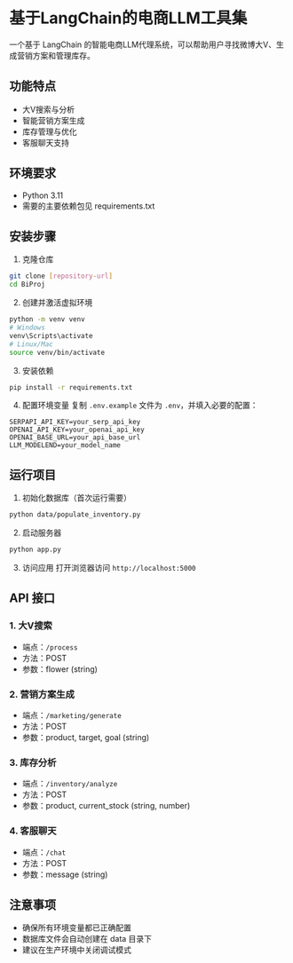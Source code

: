 # 基于LangChain的电商LLM工具集

一个基于 LangChain 的智能电商LLM代理系统，可以帮助用户寻找微博大V、生成营销方案和管理库存。

## 功能特点

- 大V搜索与分析
- 智能营销方案生成
- 库存管理与优化
- 客服聊天支持

## 环境要求

- Python 3.11
- 需要的主要依赖包见 requirements.txt

## 安装步骤

1. 克隆仓库
```bash
git clone [repository-url]
cd BiProj
```

2. 创建并激活虚拟环境
```bash
python -m venv venv
# Windows
venv\Scripts\activate
# Linux/Mac
source venv/bin/activate
```

3. 安装依赖
```bash
pip install -r requirements.txt
```

4. 配置环境变量
复制 `.env.example` 文件为 `.env`，并填入必要的配置：
```
SERPAPI_API_KEY=your_serp_api_key
OPENAI_API_KEY=your_openai_api_key
OPENAI_BASE_URL=your_api_base_url
LLM_MODELEND=your_model_name
```

## 运行项目

1. 初始化数据库（首次运行需要）
```bash
python data/populate_inventory.py
```

2. 启动服务器
```bash
python app.py
```

3. 访问应用
打开浏览器访问 `http://localhost:5000`

## API 接口

### 1. 大V搜索
- 端点：`/process`
- 方法：POST
- 参数：flower (string)

### 2. 营销方案生成
- 端点：`/marketing/generate`
- 方法：POST
- 参数：product, target, goal (string)

### 3. 库存分析
- 端点：`/inventory/analyze`
- 方法：POST
- 参数：product, current_stock (string, number)

### 4. 客服聊天
- 端点：`/chat`
- 方法：POST
- 参数：message (string)

## 注意事项

- 确保所有环境变量都已正确配置
- 数据库文件会自动创建在 data 目录下
- 建议在生产环境中关闭调试模式
